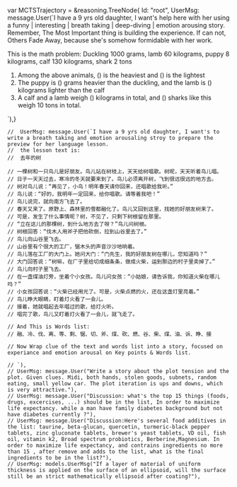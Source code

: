 

var MCTSTrajectory = &reasoning.TreeNode{
	Id: "root",
	UserMsg: message.User(`I have a 9 yrs old daughter, I want's help here with her using a funny | interesting | breath taking | deep-diving | emotion arousing story. 
Remember, The Most Important thing is building the experience. If can not, Others Fade Away, because she's somehow formidable with her work.

This is the math problem:
Duckling 1000 grams, lamb 60 kilograms, puppy 8 kilograms, calf 130 kilograms, shark 2 tons
1. Among the above animals, () is the heaviest and () is the lightest
2. The puppy is () grams heavier than the duckling, and the lamb is () kilograms lighter than the calf
3. A calf and a lamb weigh () kilograms in total, and () sharks like this weigh 10 tons in total.

`),}


	// 	UserMsg: message.User(`I have a 9 yrs old daughter, I want's to write a breath taking and emotion arousaling stroy to prepare the preview for her language lesson.
	// 	the lesson text is:
	// 	去年的树

	// 一棵树和一只鸟儿是好朋友。鸟儿站在树枝上，天天给树唱歌。树呢，天天听着鸟儿唱。
	// 日子一天天过去，寒冷的冬天就要来到了。鸟儿必须离开树，飞到很远很远的地方去。
	// 树对鸟儿说：“再见了，小鸟！明年春天请你回来，还唱歌给我听。”
	// 鸟儿说：“好的，我明年一定回来，给你唱歌。请等着我吧！”
	// 鸟儿说完，就向南方飞去了。
	// 春天又来了。原野上、森林里的雪都融化了。鸟儿又回到这里，找她的好朋友树来了。
	// 可是，发生了什么事情呢？树，不见了，只剩下树根留在那里。
	// “立在这儿的那棵树，到什么地方去了呀？”鸟儿问树根。
	// 树根回答：“伐木人用斧子把他砍倒，拉到山谷里去了。”
	// 鸟儿向山谷里飞去。
	// 山谷里有个很大的工厂，锯木头的声音沙沙地响着。
	// 鸟儿落在工厂的大门上。她问大门：“门先生，我的好朋友树在哪儿，您知道吗？”
	// 大门回答说：“树嘛，在厂子里给切成细条条，做成火柴，运到那边的村子里卖掉了。”
	// 鸟儿向村子里飞去。
	// 在一盏煤油灯旁，坐着个小女孩。鸟儿问女孩：“小姑娘，请告诉我，你知道火柴在哪儿吗？”
	// 小女孩回答说：“火柴已经用光了。可是，火柴点燃的火，还在这盏灯里亮着。”
	// 鸟儿睁大眼睛，盯着灯火看了一会儿。
	// 接着，她就唱起去年唱过的歌，给灯火听。
	// 唱完了歌，鸟儿又盯着灯火看了一会儿，就飞走了。

	// And This is Words list:
	// 融、冷、伐、离、等、剩、锯、切、斧、煤、砍、燃、谷、柴、煤、油、诉、睁、接

	// Now Wrap clue of the text and words list into a story, focused on experiance and emotion arousal on Key points & Words list.

	// `),
	// UserMsg: message.User("Write a story about the plot tension and the plot. Given clues. Midi, both hands, stolen goods, subnets, random eating, small yellow car. The plot iteration is ups and downs, which is very attractive."),
	// UserMsg: message.User("Discussion: what's the top 15 things (foods, drugs, excercises, ...) should be in the list, In order to maximize life expectancy. while a man have family diabetes background but not have diabetes currently ?"),
	// UserMsg: message.User("Discussion:Here's several food additives in the list: taurine, beta-glucan, quercetin, turmeric-black pepper tablets, zinc gluconate tablets, brewer's yeast tablets, VD oil, fish oil, vitamin k2, Broad spectrum probiotics, Berberine,Magnesium. In order to maximize life expectancy, and contrains ingredients no more than 15 , after remove and adds to the list, what is the final ingredients to be in the list?"),
	// UserMsg: models.UserMsg("If a layer of material of uniform thickness is applied on the surface of an ellipsoid, will the surface still be an strict mathematically ellipsoid after coating?"),